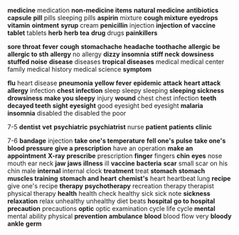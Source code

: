 **medicine**
medication
**non-medicine items**
**natural medicine**
**antibiotics**
**capsule**
**pill**
pills
sleeping pills
**aspirin**
mixture
**cough mixture**
**eyedrops**
**vitamin**
**ointment**
**syrup**
cream
**penicillin**
injection
**injection of vaccine**
**tablet**
tablets
**herb**
**herb tea**
**drug**
drugs
**painkillers**


**sore throat**
**fever**
**cough**
**stomachache**
**headache**
**toothache**
**allergic**
**be allergic to sth**
**allergy**
no allergy
**dizzy**
**insomnia**
**stiff neck**
**dowsiness**
**stuffed noise**
**disease**
diseases
**tropical diseases**
medical
medical center
family medical history
medical science
**symptom**

**flu**
heart disease
**pneumonia**
**yellow fever**
**epidemic**
**attack**
**heart attack**
**allergy**
infection
**chest infection**
sleep
sleepy
sleeping
**sleeping sickness**
**drowsiness**
**make you sleepy**
injury
**wound**
chest
chest infection
**teeth**
**decayed teeth**
**sight**
**eyesight**
good eyesight
bed eyesight
**malaria**
**insomnia**
disabled
the disabled
the poor


7-5
**dentist**
**vet**
**psychiatric**
**psychiatrist**
nurse
**patient**
**patients**
**clinic**

7-6
**bandage**
injection
**take one's temperature**
**fell one's pulse**
**take one's blood pressure**
**give a prescription**
have an operation
**make an appointment**
**X-ray**
**prescribe**
prescription
**finger**
fingers
**chin**
**eyes**
nose
mouth
ear
neck
**jaw**
**jaws**
**illness**
ill
**vaccine**
**bacteria**
**scar**
small scar on his chin
male
**internal**
internal clock
**treatment**
treat
**stomach**
**stomach muscles training**
**stomach and heart**
**chemist's**
heart
heartbeat
lung
**recipe**
give one's recipe
**therapy**
**psychotherapy**
recreation therapy
therapist
physical therapy
**health**
health check
healthy
sick
sick note
**sickness**
**relaxation**
relax
unhealthy
unhealthy diet
beats
**hospital**
**go to hospital**
**precaution**
precautions
**optic**
optic examination
cycle
life cycle
**mental**
mental ability
physical
**prevention**
**ambulance**
**blood**
blood flow
very
**bloody**
**ankle**
**germ**
